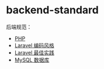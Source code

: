 # backend-standard
后端规范：
 - [PHP](https://github.com/china-enoch/backend-standard/blob/main/PHP/PHP%20推荐规范.md)
 - [Laravel 编码风格](https://github.com/china-enoch/backend-standard/tree/main/Laravel/Laravel%20%编码风格)
 - [Laravel 最佳实践](https://github.com/china-enoch/backend-standard//blob/main/Laravel/Laravel%20最佳实践.md)
 - [MySQL 数据库](https://github.com/china-enoch/backend-standard/blob/main//MySQL/MySQL%20高性能数据库规范.md)

